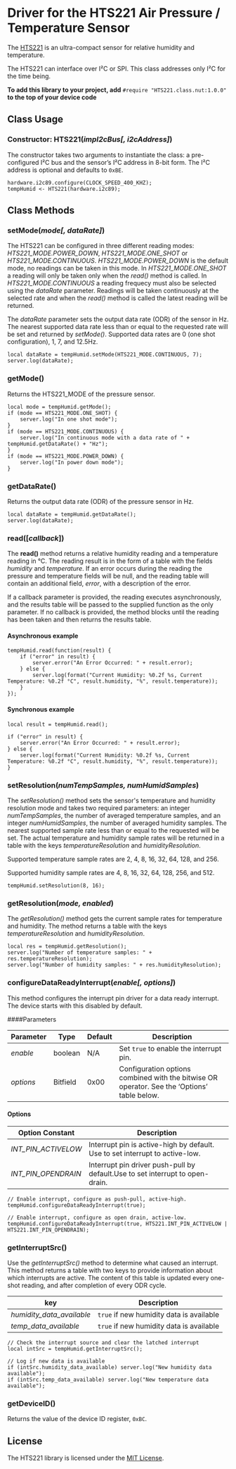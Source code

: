 # Driver for the HTS221 Air Pressure / Temperature Sensor

The [HTS221](http://www.st.com/content/ccc/resource/technical/document/datasheet/4d/9a/9c/ad/25/07/42/34/DM00116291.pdf/files/DM00116291.pdf/jcr:content/translations/en.DM00116291.pdf)  is an ultra-compact sensor for relative humidity and temperature.

The HTS221 can interface over I&sup2;C or SPI. This class addresses only I&sup2;C for the time being.

**To add this library to your project, add** `#require "HTS221.class.nut:1.0.0"` **to the top of your device code**

## Class Usage

### Constructor: HTS221(*impI2cBus[, i2cAddress]*)

The constructor takes two arguments to instantiate the class: a pre-configured I&sup2;C bus and the sensor’s I&sup2;C address in 8-bit form. The I&sup2;C address is optional and defaults to `0xBE`.

```squirrel
hardware.i2c89.configure(CLOCK_SPEED_400_KHZ);
tempHumid <- HTS221(hardware.i2c89);
```

## Class Methods

### setMode(*mode[, dataRate]*)

The HTS221 can be configured in three different reading modes: *HTS221_MODE.POWER_DOWN*, *HTS221_MODE.ONE_SHOT* or  *HTS221_MODE.CONTINUOUS*. *HTS221_MODE.POWER_DOWN* is the default mode, no readings can be taken in this mode. In *HTS221_MODE.ONE_SHOT* a reading will only be taken only when the *read()* method is called.  In *HTS221_MODE.CONTINUOUS* a reading frequecy must also be selected using the *dataRate* parameter.  Readings will be taken continuously at the selected rate and when the *read()* method is called the latest reading will be returned.

The *dataRate* parameter sets the output data rate (ODR) of the sensor in Hz. The nearest supported data rate less than or equal to the requested rate will be set and returned by *setMode()*. Supported data rates are 0 (one shot configuration), 1, 7, and 12.5Hz.

```squirrel
local dataRate = tempHumid.setMode(HTS221_MODE.CONTINUOUS, 7);
server.log(dataRate);
```

### getMode()

Returns the HTS221_MODE of the pressure sensor.

```squirrel
local mode = tempHumid.getMode();
if (mode == HTS221_MODE.ONE_SHOT) {
    server.log("In one shot mode");
}
if (mode == HTS221_MODE.CONTINUOUS) {
    server.log("In continuous mode with a data rate of " + tempHumid.getDataRate() + "Hz");
}
if (mode == HTS221_MODE.POWER_DOWN) {
    server.log("In power down mode");
}
```

### getDataRate()

Returns the output data rate (ODR) of the pressure sensor in Hz.

```squirrel
local dataRate = tempHumid.getDataRate();
server.log(dataRate);
```

### read([*callback*])

The **read()** method returns a relative humidity reading and a temperature reading in °C. The reading result is in the form of a table with the fields *humidity* and *temperature*. If an error occurs during the reading the pressure and temperature fields will be null, and the reading table will contain an additional field, *error*, with a description of the error.

If a callback parameter is provided, the reading executes asynchronously, and the results table will be passed to the supplied function as the only parameter. If no callback is provided, the method blocks until the reading has been taken and then returns the results table.

#### Asynchronous example

```squirrel
tempHumid.read(function(result) {
    if ("error" in result) {
        server.error("An Error Occurred: " + result.error);
    } else {
        server.log(format("Current Humidity: %0.2f %s, Current Temperature: %0.2f °C", result.humidity, "%", result.temperature));
    }
});
```

#### Synchronous example

```squirrel
local result = tempHumid.read();

if ("error" in result) {
    server.error("An Error Occurred: " + result.error);
} else {
    server.log(format("Current Humidity: %0.2f %s, Current Temperature: %0.2f °C", result.humidity, "%", result.temperature));
}
```

### setResolution(*numTempSamples, numHumidSamples*)

The *setResolution()* method sets the sensor's temperature and humidity resolution mode and takes two required parameters: an integer *numTempSamples*, the number of averaged temperature samples, and an integer *numHumidSamples*, the number of averaged humidity samples.  The nearest supported sample rate less than or equal to the requested will be set.  The actual temperature and humidity sample rates will be returned in a table with the keys *temperatureResolution* and *humidityResolution*.

Supported temperature sample rates are 2, 4, 8, 16, 32, 64, 128, and 256.

Supported humidity sample rates are 4, 8, 16, 32, 64, 128, 256, and 512.

```squirrel
tempHumid.setResolution(8, 16);
```

### getResolution(*mode, enabled*)

The *getResolution()* method gets the current sample rates for temperature and humidity.  The method returns a table with the keys *temperatureResolution* and *humidityResolution*.

```squirrel
local res = tempHumid.getResolution();
server.log("Number of temperature samples: " + res.temperatureResolution);
server.log("Number of humidity samples: " + res.humidityResolution);
```

### configureDataReadyInterrupt(*enable[, options]*)

This method configures the interrupt pin driver for a data ready interrupt. The device starts with this disabled by default.

####Parameters

| Parameter | Type | Default | Description |
| --- | --- | --- | --- |
| *enable* | boolean | N/A | Set `true` to enable the interrupt pin. |
| *options* | Bitfield | 0x00 | Configuration options combined with the bitwise OR operator. See the ‘Options’ table below. |

#### Options

| Option Constant | Description |
| --- | --- |
| *INT_PIN_ACTIVELOW* | Interrupt pin is active-high by default. Use to set interrupt to active-low. |
| *INT_PIN_OPENDRAIN* | Interrupt pin driver push-pull by default.Use to set interrupt to open-drain. |

```squirrel
// Enable interrupt, configure as push-pull, active-high.
tempHumid.configureDataReadyInterrupt(true);
```

```squirrel
// Enable interrupt, configure as open drain, active-low.
tempHumid.configureDataReadyInterrupt(true, HTS221.INT_PIN_ACTIVELOW | HTS221.INT_PIN_OPENDRAIN);
```

### getInterruptSrc()

Use the *getInterruptSrc()* method to determine what caused an interrupt. This method returns a table with two keys to provide information about which interrupts are active. The content of this table is updated every one-shot reading, and after
completion of every ODR cycle.

| key | Description |
| --- | --- |
| *humidity_data_available* | `true` if new humidity data is available |
| *temp_data_available* | `true` if new humidity data is available |

```squirrel
// Check the interrupt source and clear the latched interrupt
local intSrc = tempHumid.getInterruptSrc();

// Log if new data is available
if (intSrc.humidity_data_available) server.log("New humidity data available");
if (intSrc.temp_data_available) server.log("New temperature data available");

```

### getDeviceID()

Returns the value of the device ID register, `0xBC`.


## License

The HTS221 library is licensed under the [MIT License](./LICENSE).